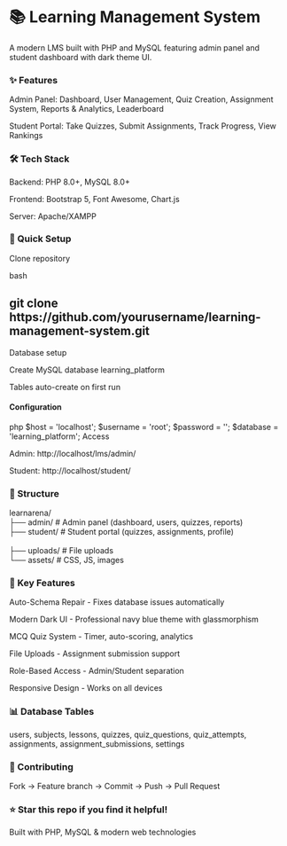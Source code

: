 <h1>📚 Learning Management System</h1>
A modern LMS built with PHP and MySQL featuring admin panel and student dashboard with dark theme UI.

<h3>✨ Features</h3>
Admin Panel: Dashboard, User Management, Quiz Creation, Assignment System, Reports & Analytics, Leaderboard

Student Portal: Take Quizzes, Submit Assignments, Track Progress, View Rankings

<h3>🛠️ Tech Stack</h3>
Backend: PHP 8.0+, MySQL 8.0+

Frontend: Bootstrap 5, Font Awesome, Chart.js

Server: Apache/XAMPP

<h3>🚀 Quick Setup</h3>
Clone repository

bash
<h2>git clone https://github.com/yourusername/learning-management-system.git</h2>
Database setup

Create MySQL database learning_platform

Tables auto-create on first run

<h4>Configuration</h4>

php
$host = 'localhost';
$username = 'root'; 
$password = '';
$database = 'learning_platform';
Access

Admin: http://localhost/lms/admin/

Student: http://localhost/student/

<h3>📂 Structure</h3>

learnarena/<br>
├── admin/          # Admin panel (dashboard, users, quizzes, reports)<br>
├── student/        # Student portal (quizzes, assignments, profile)<br>  
├── uploads/        # File uploads<br>
└── assets/         # CSS, JS, images<br>
<h3>🎯 Key Features</h3>
Auto-Schema Repair - Fixes database issues automatically

Modern Dark UI - Professional navy blue theme with glassmorphism

MCQ Quiz System - Timer, auto-scoring, analytics

File Uploads - Assignment submission support

Role-Based Access - Admin/Student separation

Responsive Design - Works on all devices


<h3>📊 Database Tables</h3>
users, subjects, lessons, quizzes, quiz_questions, quiz_attempts, assignments, assignment_submissions, settings

<h3>🤝 Contributing</h3>
Fork → Feature branch → Commit → Push → Pull Request

<h3>⭐ Star this repo if you find it helpful!</h3>

Built with PHP, MySQL & modern web technologies
